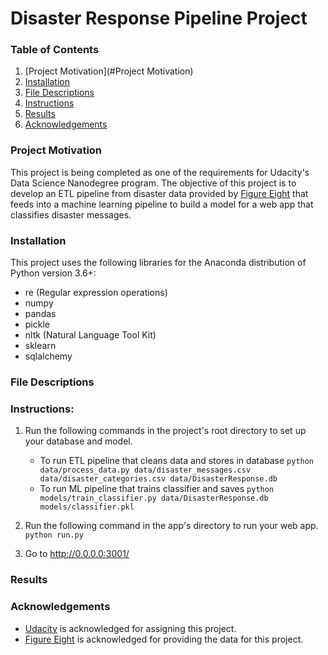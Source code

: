 # Disaster Response Pipeline Project

### Table of Contents
1. [Project Motivation](#Project Motivation)
2. [Installation](#Installation)
3. [File Descriptions](#File-Descriptions)
4. [Instructions](#Instructions)
5. [Results](#Results)
6. [Acknowledgements](#Acknowledgements)

### Project Motivation
This project is being completed as one of the requirements for Udacity's Data Science Nanodegree program.  The objective of this project is to develop an ETL pipeline from disaster data provided by [Figure Eight](https://www.figure-eight.com/) that feeds into a machine learning pipeline to build a model for a web app that classifies disaster messages.    

### Installation
This project uses the following libraries for the Anaconda distribution of Python version 3.6+:
* re (Regular expression operations)
* numpy
* pandas
* pickle
* nltk (Natural Language Tool Kit)
* sklearn
* sqlalchemy

### File Descriptions


### Instructions:
1. Run the following commands in the project's root directory to set up your database and model.

    - To run ETL pipeline that cleans data and stores in database
        `python data/process_data.py data/disaster_messages.csv data/disaster_categories.csv data/DisasterResponse.db`
    - To run ML pipeline that trains classifier and saves
        `python models/train_classifier.py data/DisasterResponse.db models/classifier.pkl`

2. Run the following command in the app's directory to run your web app.
    `python run.py`

3. Go to http://0.0.0.0:3001/

### Results

### Acknowledgements
* [Udacity](https://www.udacity.com/) is acknowledged for assigning this project.
* [Figure Eight](https://www.figure-eight.com/) is acknowledged for providing the data for this project.
